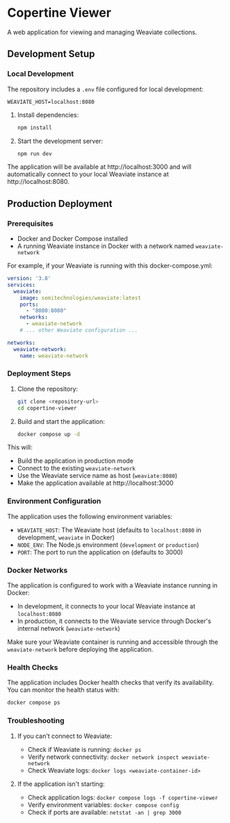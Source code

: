 # Copertine Viewer

A web application for viewing and managing Weaviate collections.

## Development Setup

### Local Development

The repository includes a `.env` file configured for local development:
```
WEAVIATE_HOST=localhost:8080
```

1. Install dependencies:
   ```bash
   npm install
   ```

2. Start the development server:
   ```bash
   npm run dev
   ```

The application will be available at http://localhost:3000 and will automatically connect to your local Weaviate instance at http://localhost:8080.

## Production Deployment

### Prerequisites

- Docker and Docker Compose installed
- A running Weaviate instance in Docker with a network named `weaviate-network`

For example, if your Weaviate is running with this docker-compose.yml:
```yaml
version: '3.8'
services:
  weaviate:
    image: semitechnologies/weaviate:latest
    ports:
      - "8080:8080"
    networks:
      - weaviate-network
    # ... other Weaviate configuration ...

networks:
  weaviate-network:
    name: weaviate-network
```

### Deployment Steps

1. Clone the repository:
   ```bash
   git clone <repository-url>
   cd copertine-viewer
   ```

2. Build and start the application:
   ```bash
   docker compose up -d
   ```

This will:
- Build the application in production mode
- Connect to the existing `weaviate-network`
- Use the Weaviate service name as host (`weaviate:8080`)
- Make the application available at http://localhost:3000

### Environment Configuration

The application uses the following environment variables:
- `WEAVIATE_HOST`: The Weaviate host (defaults to `localhost:8080` in development, `weaviate` in Docker)
- `NODE_ENV`: The Node.js environment (`development` or `production`)
- `PORT`: The port to run the application on (defaults to 3000)

### Docker Networks

The application is configured to work with a Weaviate instance running in Docker:

- In development, it connects to your local Weaviate instance at `localhost:8080`
- In production, it connects to the Weaviate service through Docker's internal network (`weaviate-network`)

Make sure your Weaviate container is running and accessible through the `weaviate-network` before deploying the application.

### Health Checks

The application includes Docker health checks that verify its availability. You can monitor the health status with:
```bash
docker compose ps
```

### Troubleshooting

1. If you can't connect to Weaviate:
   - Check if Weaviate is running: `docker ps`
   - Verify network connectivity: `docker network inspect weaviate-network`
   - Check Weaviate logs: `docker logs <weaviate-container-id>`

2. If the application isn't starting:
   - Check application logs: `docker compose logs -f copertine-viewer`
   - Verify environment variables: `docker compose config`
   - Check if ports are available: `netstat -an | grep 3000`
